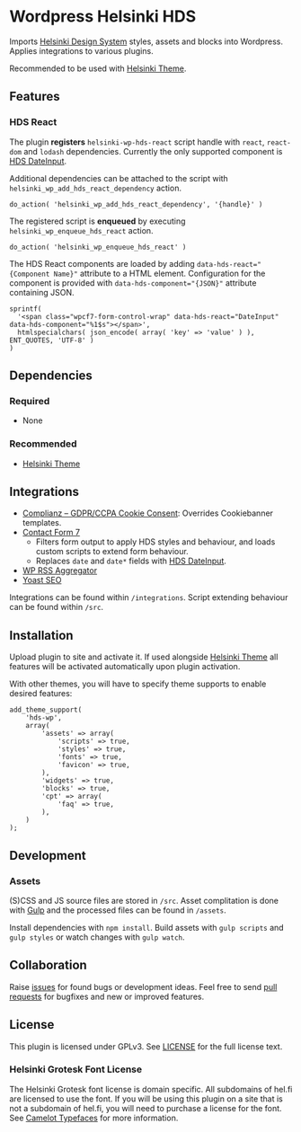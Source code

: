 # Wordpress Helsinki HDS
Imports [Helsinki Design System](https://hds.hel.fi/) styles, assets and blocks into Wordpress. Applies integrations to various plugins.

Recommended to be used with [Helsinki Theme](https://github.com/City-of-Helsinki/wordpress-helfi-helsinkiteema).

## Features

### HDS React

The plugin **registers** `helsinki-wp-hds-react` script handle with `react`, `react-dom` and `lodash` dependencies. Currently the only supported component is [HDS DateInput](https://hds.hel.fi/components/date-input/).

Additional dependencies can be attached to the script with `helsinki_wp_add_hds_react_dependency` action.

``do_action( 'helsinki_wp_add_hds_react_dependency', '{handle}' )``

The registered script is **enqueued** by executing `helsinki_wp_enqueue_hds_react` action.

```
do_action( 'helsinki_wp_enqueue_hds_react' )
```

The HDS React components are loaded by adding `data-hds-react="{Component Name}"` attribute to a HTML element. Configuration for the component is provided with `data-hds-component="{JSON}"` attribute containing JSON.

```
sprintf(
  '<span class="wpcf7-form-control-wrap" data-hds-react="DateInput" data-hds-component="%1$s"></span>',
  htmlspecialchars( json_encode( array( 'key' => 'value' ) ), ENT_QUOTES, 'UTF-8' )
)
```

## Dependencies

### Required
- None

### Recommended
- [Helsinki Theme](https://github.com/City-of-Helsinki/wordpress-helfi-helsinkiteema)

## Integrations
- [Complianz – GDPR/CCPA Cookie Consent](https://wordpress.org/plugins/complianz-gdpr/): Overrides Cookiebanner templates.
- [Contact Form 7](https://wordpress.org/plugins/contact-form-7/)
  - Filters form output to apply HDS styles and behaviour, and loads custom scripts to extend form behaviour.
  - Replaces `date` and `date*` fields with [HDS DateInput](https://hds.hel.fi/components/date-input/).
- [WP RSS Aggregator](https://wordpress.org/plugins/wp-rss-aggregator/)
- [Yoast SEO](https://wordpress.org/plugins/wordpress-seo/)

Integrations can be found within `/integrations`. Script extending behaviour can be found within `/src`.


## Installation
Upload plugin to site and activate it. If used alongside [Helsinki Theme](https://github.com/City-of-Helsinki/wordpress-helfi-helsinkiteema) all features will be activated automatically upon plugin activation.

With other themes, you will have to specify theme supports to enable desired features:

```
add_theme_support(
    'hds-wp',
    array(
        'assets' => array(
            'scripts' => true,
            'styles' => true,
            'fonts' => true,
            'favicon' => true,
        ),
        'widgets' => true,
        'blocks' => true,
        'cpt' => array(
            'faq' => true,
        ),
    )
);
```

## Development

### Assets
(S)CSS and JS source files are stored in `/src`. Asset complitation is done with [Gulp](https://gulpjs.com/) and the processed files can be found in `/assets`.

Install dependencies with `npm install`. Build assets with `gulp scripts` and `gulp styles` or watch changes with `gulp watch`.

## Collaboration
Raise [issues](https://github.com/City-of-Helsinki/wordpress-helfi-hds-wp/issues) for found bugs or development ideas. Feel free to send [pull requests](https://github.com/City-of-Helsinki/wordpress-helfi-hds-wp/pulls) for bugfixes and new or improved features.

## License

This plugin is licensed under GPLv3. See [LICENSE](https://github.com/City-of-Helsinki/wordpress-helfi-hds-wp/blob/main/LICENSE) for the full license text.

### Helsinki Grotesk Font License

The Helsinki Grotesk font license is domain specific. All subdomains of hel.fi are licensed to use the font. If you will be using this plugin on a site that is not a subdomain of hel.fi, you will need to purchase a license for the font. See [Camelot Typefaces](https://camelot-typefaces.com/helsinki-grotesk) for more information.
